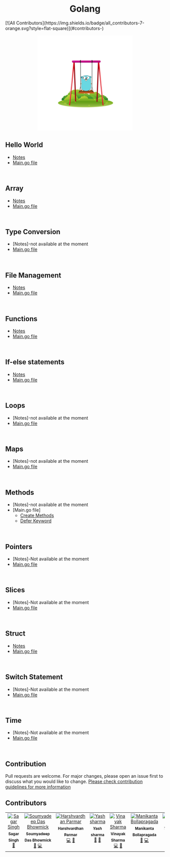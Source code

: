 <h1 align="center">Golang</h1>
<!-- ALL-CONTRIBUTORS-BADGE:START - Do not remove or modify this section -->
[![All Contributors](https://img.shields.io/badge/all_contributors-7-orange.svg?style=flat-square)](#contributors-)
<!-- ALL-CONTRIBUTORS-BADGE:END -->
<p align="center">
  <img width="300" height="300" src="./golang.gif">
</p>

## Hello World

- [Notes](https://github.com/Yashsharma1911/Golang-tutorial/blob/main/1-Hello_World%20%F0%9F%91%8B/README.md)
- [Main.go file](https://github.com/Yashsharma1911/Golang-tutorial/blob/main/1-Hello_World%20%F0%9F%91%8B/main.go)

<br>

## Array 
- [Notes](https://github.com/Yashsharma1911/Golang-tutorial/blob/main/Array/README.md)
- [Main.go file](https://github.com/Yashsharma1911/Golang-tutorial/blob/main/Array/main.go)

<br>

## Type Conversion
- [Notes]-not available at the moment
- [Main.go file](https://github.com/Yashsharma1911/Golang-tutorial/blob/main/Conversions/main.go)

<br>

## File Management
- [Notes](https://github.com/Yashsharma1911/Golang-tutorial/blob/main/File/README.md)
- [Main.go file](https://github.com/Yashsharma1911/Golang-tutorial/blob/main/File/main.go)

<br>

## Functions
- [Notes](https://github.com/Yashsharma1911/Golang-tutorial/blob/main/Function/README.md)
- [Main.go file](https://github.com/Yashsharma1911/Golang-tutorial/blob/main/Function/main.go)

<br>

## If-else statements
- [Notes](https://github.com/Yashsharma1911/Golang-tutorial/blob/main/If-else/README.md)
- [Main.go file](https://github.com/Yashsharma1911/Golang-tutorial/blob/main/If-else/main.go)

<br>

## Loops
- [Notes]-not available at the moment
- [Main.go file](https://github.com/Yashsharma1911/Golang-tutorial/blob/main/Loops/main.go)

<br>

## Maps
- [Notes]-not available at the moment
- [Main.go file](https://github.com/Yashsharma1911/Golang-tutorial/blob/main/Maps/main.go)

<br>

## Methods
- [Notes]-not available at the moment
- [Main.go file]
	- [Create Methods](https://github.com/Yashsharma1911/Golang-tutorial/blob/main/Methods/1-Create_Methods/main.go)
 	- [Defer Keyword](https://github.com/Yashsharma1911/Golang-tutorial/blob/main/Methods/2-Defer_keyword/main.go)

<br>

## Pointers
- [Notes]-Not available at the moment
- [Main.go file](https://github.com/Yashsharma1911/Golang-tutorial/blob/main/Pointers/main.go)

<br>

## Slices
- [Notes]-Not available at the moment
- [Main.go file](https://github.com/Yashsharma1911/Golang-tutorial/blob/main/Slices/main.go)

<br>

## Struct
- [Notes](https://github.com/Yashsharma1911/Golang-tutorial/blob/main/Struct/README.md)
- [Main.go file](https://github.com/Yashsharma1911/Golang-tutorial/blob/main/Struct/main.go)

<br>

## Switch Statement
- [Notes]-Not available at the moment
- [Main.go file](https://github.com/Yashsharma1911/Golang-tutorial/blob/main/Switch_Statement/main.go)

<br>

## Time
- [Notes]-Not available at the moment
- [Main.go file](https://github.com/Yashsharma1911/Golang-tutorial/blob/main/Time/main.go)

<br>



## Contribution

Pull requests are welcome. For major changes, please open an issue first to discuss what you would like to change. [Please check contribution guidelines for more information](./CONTRIBUTING.md)

## Contributors

<!-- ALL-CONTRIBUTORS-LIST:START - Do not remove or modify this section -->
<!-- prettier-ignore-start -->
<!-- markdownlint-disable -->
<table>
  <tbody>
    <tr>
      <td align="center" valign="top" width="14.28%"><a href="https://github.com/SagarSingh2003"><img src="https://avatars.githubusercontent.com/u/129133613?v=4?s=100" width="100px;" alt="Sagar Singh"/><br /><sub><b>Sagar Singh</b></sub></a><br /><a href="https://github.com/Yashsharma1911/Golang-tutorial/commits?author=SagarSingh2003" title="Documentation">📖</a></td>
      <td align="center" valign="top" width="14.28%"><a href="https://soumyadeeposd.github.io/Tensor-Block/"><img src="https://avatars.githubusercontent.com/u/115442240?v=4?s=100" width="100px;" alt="Soumyadeep Das Bhowmick"/><br /><sub><b>Soumyadeep Das Bhowmick</b></sub></a><br /><a href="https://github.com/Yashsharma1911/Golang-tutorial/commits?author=SoumyadeepOSD" title="Documentation">📖</a> <a href="https://github.com/Yashsharma1911/Golang-tutorial/commits?author=SoumyadeepOSD" title="Code">💻</a></td>
      <td align="center" valign="top" width="14.28%"><a href="https://github.com/Harsh4902"><img src="https://avatars.githubusercontent.com/u/84663071?v=4?s=100" width="100px;" alt="Harshvardhan Parmar"/><br /><sub><b>Harshvardhan Parmar</b></sub></a><br /><a href="https://github.com/Yashsharma1911/Golang-tutorial/commits?author=Harsh4902" title="Code">💻</a> <a href="https://github.com/Yashsharma1911/Golang-tutorial/commits?author=Harsh4902" title="Documentation">📖</a></td>
      <td align="center" valign="top" width="14.28%"><a href="https://yashsharma.netlify.app/"><img src="https://avatars.githubusercontent.com/u/71271069?v=4?s=100" width="100px;" alt="Yash sharma"/><br /><sub><b>Yash sharma</b></sub></a><br /><a href="https://github.com/Yashsharma1911/Golang-tutorial/pulls?q=is%3Apr+reviewed-by%3AYashsharma1911" title="Reviewed Pull Requests">👀</a> <a href="#maintenance-Yashsharma1911" title="Maintenance">🚧</a></td>
      <td align="center" valign="top" width="14.28%"><a href="https://github.com/CulturalProfessor"><img src="https://avatars.githubusercontent.com/u/92238941?v=4?s=100" width="100px;" alt="Vinayak Sharma"/><br /><sub><b>Vinayak Sharma</b></sub></a><br /><a href="https://github.com/Yashsharma1911/Golang-tutorial/commits?author=CulturalProfessor" title="Code">💻</a> <a href="https://github.com/Yashsharma1911/Golang-tutorial/pulls?q=is%3Apr+reviewed-by%3ACulturalProfessor" title="Reviewed Pull Requests">👀</a></td>
      <td align="center" valign="top" width="14.28%"><a href="https://github.com/bvvnmanikanta"><img src="https://avatars.githubusercontent.com/u/25924707?v=4?s=100" width="100px;" alt="Manikanta Bollapragada"/><br /><sub><b>Manikanta Bollapragada</b></sub></a><br /><a href="https://github.com/Yashsharma1911/Golang-tutorial/commits?author=bvvnmanikanta" title="Documentation">📖</a> <a href="https://github.com/Yashsharma1911/Golang-tutorial/commits?author=bvvnmanikanta" title="Code">💻</a></td>
      <td align="center" valign="top" width="14.28%"><a href="https://github.com/Ghat0tkach"><img src="https://avatars.githubusercontent.com/u/59855919?v=4?s=100" width="100px;" alt="Vikramaditya Singh"/><br /><sub><b>Vikramaditya Singh</b></sub></a><br /><a href="https://github.com/Yashsharma1911/Golang-tutorial/commits?author=Ghat0tkach" title="Code">💻</a> <a href="https://github.com/Yashsharma1911/Golang-tutorial/commits?author=Ghat0tkach" title="Documentation">📖</a></td>
    </tr>
  </tbody>
</table>

<!-- markdownlint-restore -->
<!-- prettier-ignore-end -->

<!-- ALL-CONTRIBUTORS-LIST:END -->
<!-- prettier-ignore-start -->
<!-- markdownlint-disable -->

<!-- markdownlint-restore -->
<!-- prettier-ignore-end -->

<!-- ALL-CONTRIBUTORS-LIST:END -->
